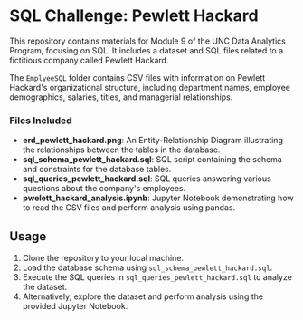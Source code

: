 # SQL Challenge: Pewlett Hackard
This repository contains materials for Module 9 of the UNC Data Analytics Program, focusing on SQL. It includes a dataset and SQL files related to a fictitious company called Pewlett Hackard.

The `EmplyeeSQL` folder contains CSV files with information on Pewlett Hackard's organizational structure, including department names, employee demographics, salaries, titles, and managerial relationships.

### Files Included

- **erd_pewlett_hackard.png**: An Entity-Relationship Diagram illustrating the relationships between the tables in the database.
- **sql_schema_pewlett_hackard.sql**: SQL script containing the schema and constraints for the database tables.
- **sql_queries_pewlett_hackard.sql**: SQL queries answering various questions about the company's employees.
- **pwelett_hackard_analysis.ipynb**: Jupyter Notebook demonstrating how to read the CSV files and perform analysis using pandas.

## Usage

1. Clone the repository to your local machine.
2. Load the database schema using `sql_schema_pewlett_hackard.sql`.
3. Execute the SQL queries in `sql_queries_pewlett_hackard.sql` to analyze the dataset.
4. Alternatively, explore the dataset and perform analysis using the provided Jupyter Notebook.
